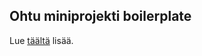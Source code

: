 ## Ohtu miniprojekti boilerplate

Lue [täältä](https://ohjelmistotuotanto-hy.github.io/flask/) lisää.
